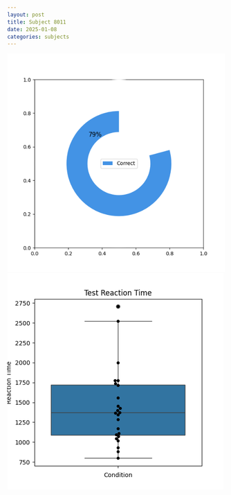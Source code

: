 ```yaml
---
layout: post
title: Subject 8011
date: 2025-01-08
categories: subjects
---
```


![](data/8011/run-28/8011_FN_acc_test.png)
![](data/8011/run-28/8011_FN_rt.png)
